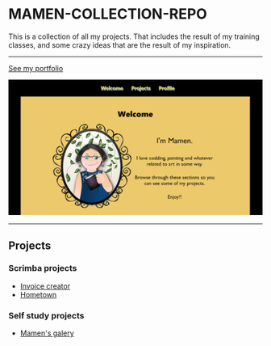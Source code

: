 # MAMEN-COLLECTION-REPO
<p>This is a collection of all my projects. That includes the result of my training classes, and some crazy ideas that are the result of my inspiration.
<hr>
<a href="https://amapola-negra.github.io/Portfolio/#profile" target="_blank">See my portfolio</a>

<a href="https://amapola-negra.github.io/Portfolio/#profile" target="_blank"><img src="images/PARA-PORTFOLIO.PNG"></a>
<hr>
<h2>Projects</h2>
<h3>Scrimba projects</h3>
<ul>
  <li><a href="https://amapola-negra.github.io/INVOICE-CREATOR-REPO/" target="_blank">Invoice creator</a></li>
  <li><a href="https://amapola-negra.github.io/Hometown-repo/" target="_blank">Hometown</a></li>
</ul>

<h3>Self study projects</h3>
<ul>
  <li><a href="https://amapola-negra.github.io/Mamen-Gallery-repo/" targer="_blank">Mamen's galery</a></li>
</ul>
